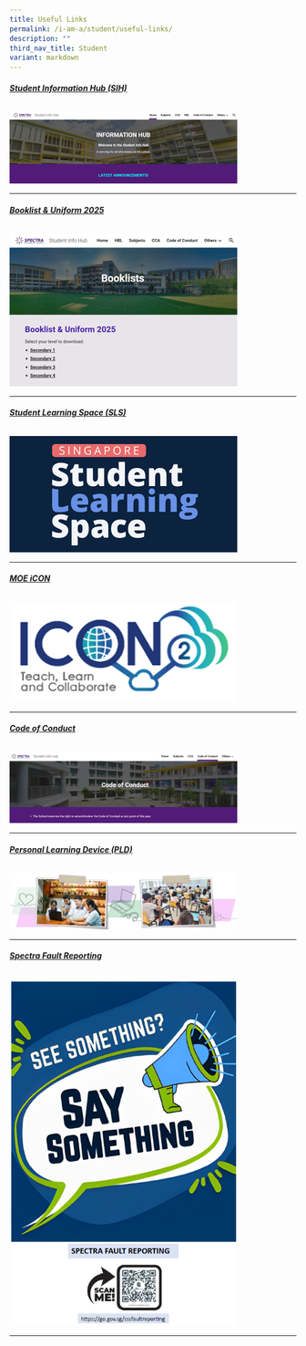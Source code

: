 ```yaml
---
title: Useful Links
permalink: /i-am-a/student/useful-links/
description: ""
third_nav_title: Student
variant: markdown
---
```

###### **[Student Information Hub (SIH)](https://sites.google.com/moe.edu.sg/spectra-student-info-hub/home?authuser=0)**

<a target="new" href="https://sites.google.com/moe.edu.sg/spectra-student-info-hub/home?authuser=0"><img style="width:400px" src="/images/student%20info%20hub.png"></a>

***

###### **[Booklist &amp; Uniform 2025](https://sites.google.com/moe.edu.sg/spectra-student-info-hub/others/booklists)**

<a target="new" href="https://sites.google.com/moe.edu.sg/spectra-student-info-hub/others/booklists"><img style="width:400px" src="/images/Booklists_2025.png"></a>

***

###### **[Student Learning Space (SLS)](https://vle.learning.moe.edu.sg/login)**
<a target="new" href="https://vle.learning.moe.edu.sg/login"><img style="width:400px" src="/images/sls%20logo.png"></a>

***

###### **[MOE iCON ](https://icon.moe.edu.sg/)**
<a target="new" href="https://icon.moe.edu.sg/"><img style="width:400px" src="/images/moe%20icon%202.png"></a>


***

###### **[Code of Conduct](https://sites.google.com/moe.edu.sg/spectra-student-info-hub/code-of-conduct?authuser=0)**
<a target="new" href="https://sites.google.com/moe.edu.sg/spectra-student-info-hub/code-of-conduct?authuser=0"><img style="width:400px" src="/images/code%20of%20conduct.png"></a>

***

###### **[Personal Learning Device (PLD)](https://sites.google.com/moe.edu.sg/spectra-student-info-hub/others/pld)**

<a target="new" href="https://sites.google.com/moe.edu.sg/spectra-student-info-hub/others/pld?pli=1"><img style="width:400px" src="/images/2023%20ict%20banner%201.png"></a>

***

###### **[Spectra Fault Reporting](https://go.gov.sg/sssfaultreporting)**
<a target="new" href="https://go.gov.sg/sssfaultreporting"><img style="width:400px" src="/images/SSSFaultReporting2024.png"></a>

***